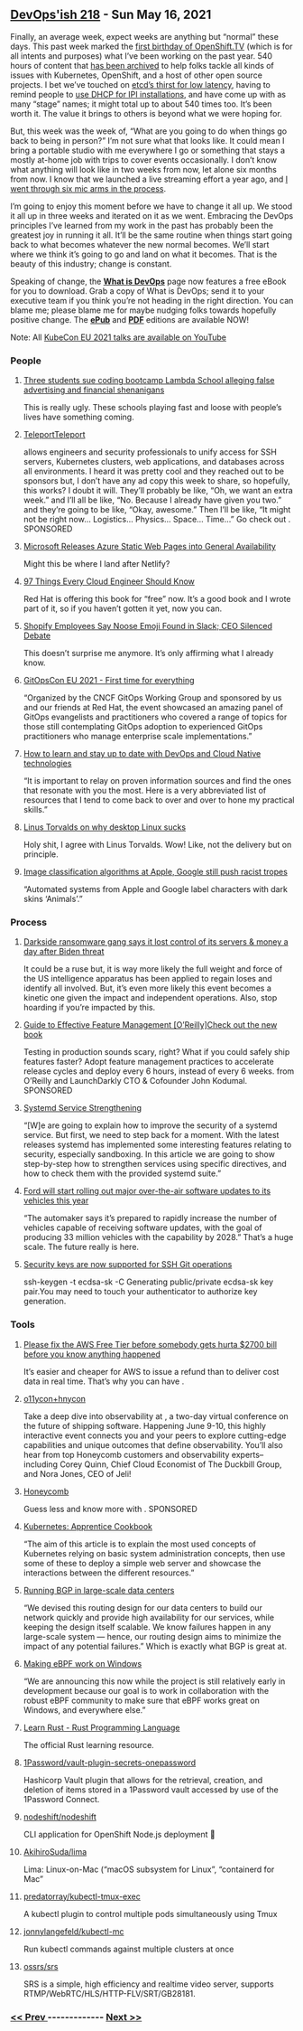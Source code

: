 ## [DevOps'ish 218](https://devopsish.com/218) - Sun May 16, 2021

Finally, an average week, expect weeks are anything but “normal” these days. This past week marked the <a href="https://www.openshift.com/blog/its-been-a-full-year-since-we-launched-openshift-tv">first birthday of OpenShift.TV</a> (which is for all intents and purposes) what I’ve been working on the past year. 540 hours of content that <a href="https://www.youtube.com/user/rhopenshift">has been archived</a> to help folks tackle all kinds of issues with Kubernetes, OpenShift, and a host of other open source projects. I bet we’ve touched on <a href="https://www.ibm.com/cloud/blog/using-fio-to-tell-whether-your-storage-is-fast-enough-for-etcd">etcd’s thirst for low latency</a>, having to remind people to <a href="https://www.twitch.tv/videos/729330449">use DHCP for IPI installations</a>, and have come up with as many “stage” names; it might total up to about 540 times too. It’s been worth it. The value it brings to others is beyond what we were hoping for.

But, this week was the week of, “What are you going to do when things go back to being in person?” I’m not sure what that looks like. It could mean I bring a portable studio with me everywhere I go or something that stays a mostly at-home job with trips to cover events occasionally. I don’t know what anything will look like in two weeks from now, let alone six months from now. I know that we launched a live streaming effort a year ago, and <a href="https://chrisshort.net/desk-setup-january-2021/">I went through six mic arms in the process</a>.

I’m going to enjoy this moment before we have to change it all up. We stood it all up in three weeks and iterated on it as we went. Embracing the DevOps principles I’ve learned from my work in the past has probably been the greatest joy in running it all. It’ll be the same routine when things start going back to what becomes whatever the new normal becomes. We’ll start where we think it’s going to go and land on what it becomes. That is the beauty of this industry; change is constant.

Speaking of change, the <a href="https://devopsish.com/what-is-devops/"><strong>What is DevOps</strong></a> page now features a free eBook for you to download. Grab a copy of What is DevOps; send it to your executive team if you think you’re not heading in the right direction. You can blame me; please blame me for maybe nudging folks towards hopefully positive change. The <a href="https://devopsish.com/what-is-devops/What_is_DevOps_eBook.epub&amp;utm_source=newsletter&amp;utm_medium=email&amp;utm_campaign=devopsish_218"><strong>ePub</strong></a> and <a href="https://devopsish.com/what-is-devops/What_is_DevOps_eBook.pdf&amp;utm_source=newsletter&amp;utm_medium=email&amp;utm_campaign=devopsish_218"><strong>PDF</strong></a> editions are available NOW!

Note: All <a href="https://youtube.com/playlist?list=PLj6h78yzYM2MqBm19mRz9SYLsw4kfQBrC&amp;utm_source=newsletter&amp;utm_medium=email&amp;utm_campaign=devopsish_218">KubeCon EU 2021 talks are available on YouTube</a>

### People

1. [Three students sue coding bootcamp Lambda School alleging false advertising and financial shenanigans](https://techcrunch.com/2021/05/13/lambda-school-lawsuits/)

    This is really ugly. These schools playing fast and loose with people’s lives have something coming.
1. [TeleportTeleport](https://goteleport.com/?utm_source=newsletter&utm_medium=email&utm_campaign=devopsish_218)

    allows engineers and security professionals to unify access for SSH servers, Kubernetes clusters, web applications, and databases across all environments. I heard it was pretty cool and they reached out to be sponsors but, I don’t have any ad copy this week to share, so hopefully, this works? I doubt it will. They’ll probably be like, “Oh, we want an extra week.” and I’ll all be like, “No. Because I already have given you two.” and they’re going to be like, “Okay, awesome.” Then I’ll be like, “It might not be right now… Logistics… Physics… Space… Time…” Go check out . SPONSORED
1. [Microsoft Releases Azure Static Web Pages into General Availability](https://www.infoq.com/news/2021/05/azure-static-web-apps-ga/)

    Might this be where I land after Netlify?
1. [97 Things Every Cloud Engineer Should Know](https://www.redhat.com/en/engage/things-every-cloud-s-202103201521)

    Red Hat is offering this book for “free” now. It’s a good book and I wrote part of it, so if you haven’t gotten it yet, now you can.
1. [Shopify Employees Say Noose Emoji Found in Slack; CEO Silenced Debate](https://www.businessinsider.com/shopify-employees-noose-emoji-slack-ceo-tobi-lutke-silenced-debate-2021-5)

    This doesn’t surprise me anymore. It’s only affirming what I already know.
1. [GitOpsCon EU 2021 - First time for everything](https://www.weave.works/blog/gitopscon-eu-2021-first-time-for-everything)

    “Organized by the CNCF GitOps Working Group and sponsored by us and our friends at Red Hat, the event showcased an amazing panel of GitOps evangelists and practitioners who covered a range of topics for those still contemplating GitOps adoption to experienced GitOps practitioners who manage enterprise scale implementations.”
1. [How to learn and stay up to date with DevOps and Cloud Native technologies](https://itnext.io/how-to-learn-and-stay-up-to-date-with-devops-and-cloud-native-technologies-44526658a4fb)

    “It is important to relay on proven information sources and find the ones that resonate with you the most. Here is a very abbreviated list of resources that I tend to come back to over and over to hone my practical skills.”
1. [Linus Torvalds on why desktop Linux sucks](https://www.youtube.com/watch?v=Pzl1B7nB9Kc)

    Holy shit, I agree with Linus Torvalds. Wow! Like, not the delivery but on principle.
1. [Image classification algorithms at Apple, Google still push racist tropes](https://algorithmwatch.org/en/apple-google-computer-vision-racist/)

    “Automated systems from Apple and Google label characters with dark skins ‘Animals’.”
### Process

1. [Darkside ransomware gang says it lost control of its servers & money a day after Biden threat](https://therecord.media/darkside-ransomware-gang-says-it-lost-control-of-its-servers-money-a-day-after-biden-threat/)

    It could be a ruse but, it is way more likely the full weight and force of the US intelligence apparatus has been applied to regain loses and identify all involved. But, it’s even more likely this event becomes a kinetic one given the impact and independent operations. Also, stop hoarding if you’re impacted by this.
1. [Guide to Effective Feature Management [O’Reilly]Check out the new book](https://learn.launchdarkly.com/effective-feature-management/?utm_source=devopsish&utm_medium=news_pod&utm_campaign=21q1-newsletter)

    Testing in production sounds scary, right? What if you could safely ship features faster?
Adopt feature management practices to accelerate release cycles and deploy every 6 hours, instead of every 6 weeks.  from O’Reilly and LaunchDarkly CTO & Cofounder John Kodumal. SPONSORED
1. [Systemd Service Strengthening](https://www.linuxjournal.com/content/systemd-service-strengthening)

    “[W]e are going to explain how to improve the security of a systemd service. But first, we need to step back for a moment. With the latest releases systemd has implemented some interesting features relating to security, especially sandboxing. In this article we are going to show step-by-step how to strengthen services using specific directives, and how to check them with the provided systemd suite.”
1. [Ford will start rolling out major over-the-air software updates to its vehicles this year](https://www.theverge.com/2021/5/13/22432770/ford-ota-software-update-amazon-alexa?scrolla=5eb6d68b7fedc32c19ef33b4)

    “The automaker says it’s prepared to rapidly increase the number of vehicles capable of receiving software updates, with the goal of producing 33 million vehicles with the capability by 2028.” That’s a huge scale. The future really is here.
1. [Security keys are now supported for SSH Git operations](https://github.blog/2021-05-10-security-keys-supported-ssh-git-operations/)

    ssh-keygen -t ecdsa-sk -C <email address>Generating public/private ecdsa-sk key pair.You may need to touch your authenticator to authorize key generation.
### Tools

1. [Please fix the AWS Free Tier before somebody gets hurta $2700 bill before you know anything happened](https://cloudirregular.substack.com/p/please-fix-the-aws-free-tier-before)

    It’s easier and cheaper for AWS to issue a refund than to deliver cost data in real time. That’s why you can have .
1. [o11ycon+hnycon](https://o11ycon-hnycon.io/devopsish/?utm_source=devopsish&utm_medium=newsletter&utm_campaign=ad&utm_keyword=&utm_content=devopsish&utm_adgroup)

    Take a deep dive into observability at , a two-day virtual conference on the future of shipping software. Happening June 9-10, this highly interactive event connects you and your peers to explore cutting-edge capabilities and unique outcomes that define observability. You’ll also hear from top Honeycomb customers and observability experts– including Corey Quinn, Chief Cloud Economist of The Duckbill Group, and Nora Jones, CEO of Jeli!
1. [Honeycomb](https://www.honeycomb.io/?utm_source=devopsish&utm_medium=newsletter&utm_campaign=ad&utm_content=honeycomb-homepage-devopish)

    Guess less and know more with . SPONSORED
1. [Kubernetes: Apprentice Cookbook](https://dev.to/aveuiller/kubernetes-apprentice-cookbook-4j6h)

    “The aim of this article is to explain the most used concepts of Kubernetes relying on basic system administration concepts, then use some of these to deploy a simple web server and showcase the interactions between the different resources.”
1. [Running BGP in large-scale data centers](https://engineering.fb.com/2021/05/13/data-center-engineering/bgp/)

    “We devised this routing design for our data centers to build our network quickly and provide high availability for our services, while keeping the design itself scalable. We know failures happen in any large-scale system — hence, our routing design aims to minimize the impact of any potential failures.” Which is exactly what BGP is great at.
1. [Making eBPF work on Windows](https://cloudblogs.microsoft.com/opensource/2021/05/10/making-ebpf-work-on-windows/)

    “We are announcing this now while the project is still relatively early in development because our goal is to work in collaboration with the robust eBPF community to make sure that eBPF works great on Windows, and everywhere else.”
1. [Learn Rust - Rust Programming Language](https://www.rust-lang.org/learn)

    The official Rust learning resource.
1. [1Password/vault-plugin-secrets-onepassword](https://github.com/1Password/vault-plugin-secrets-onepassword)

    Hashicorp Vault plugin that allows for the retrieval, creation, and deletion of items stored in a 1Password vault accessed by use of the 1Password Connect.
1. [nodeshift/nodeshift](https://github.com/nodeshift/nodeshift)

    CLI application for OpenShift Node.js deployment 🚀
1. [AkihiroSuda/lima](https://github.com/AkihiroSuda/lima)

    Lima: Linux-on-Mac (“macOS subsystem for Linux”, “containerd for Mac”
1. [predatorray/kubectl-tmux-exec](https://github.com/predatorray/kubectl-tmux-exec)

    A kubectl plugin to control multiple pods simultaneously using Tmux
1. [jonnylangefeld/kubectl-mc](https://github.com/jonnylangefeld/kubectl-mc)

    Run kubectl commands against multiple clusters at once
1. [ossrs/srs](https://github.com/ossrs/srs)

    SRS is a simple, high efficiency and realtime video server, supports RTMP/WebRTC/HLS/HTTP-FLV/SRT/GB28181.

### [ << Prev ](sreweekly-217.md) ------------- [ Next >> ](sreweekly-219.md)